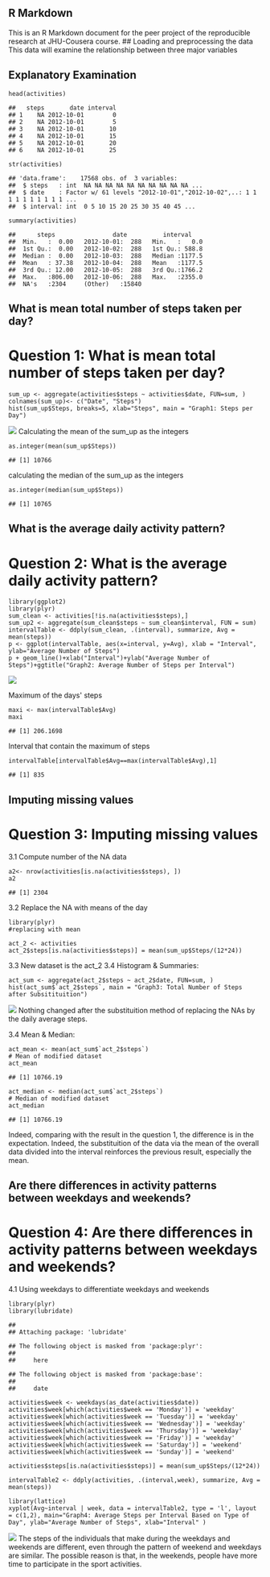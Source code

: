 R Markdown
----------

This is an R Markdown document for the peer project of the reproducible
research at JHU-Cousera course. \#\# Loading and preprocessing the data
This data will examine the relationship between three major variables

Explanatory Examination
-----------------------

    head(activities)

    ##   steps       date interval
    ## 1    NA 2012-10-01        0
    ## 2    NA 2012-10-01        5
    ## 3    NA 2012-10-01       10
    ## 4    NA 2012-10-01       15
    ## 5    NA 2012-10-01       20
    ## 6    NA 2012-10-01       25

    str(activities)

    ## 'data.frame':    17568 obs. of  3 variables:
    ##  $ steps   : int  NA NA NA NA NA NA NA NA NA NA ...
    ##  $ date    : Factor w/ 61 levels "2012-10-01","2012-10-02",..: 1 1 1 1 1 1 1 1 1 1 ...
    ##  $ interval: int  0 5 10 15 20 25 30 35 40 45 ...

    summary(activities)

    ##      steps                date          interval     
    ##  Min.   :  0.00   2012-10-01:  288   Min.   :   0.0  
    ##  1st Qu.:  0.00   2012-10-02:  288   1st Qu.: 588.8  
    ##  Median :  0.00   2012-10-03:  288   Median :1177.5  
    ##  Mean   : 37.38   2012-10-04:  288   Mean   :1177.5  
    ##  3rd Qu.: 12.00   2012-10-05:  288   3rd Qu.:1766.2  
    ##  Max.   :806.00   2012-10-06:  288   Max.   :2355.0  
    ##  NA's   :2304     (Other)   :15840

What is mean total number of steps taken per day?
-------------------------------------------------

Question 1: What is mean total number of steps taken per day?
=============================================================

    sum_up <- aggregate(activities$steps ~ activities$date, FUN=sum, )
    colnames(sum_up)<- c("Date", "Steps")
    hist(sum_up$Steps, breaks=5, xlab="Steps", main = "Graph1: Steps per Day")

![](PA1_Tempelate_files/figure-markdown_strict/unnamed-chunk-1-1.png)
Calculating the mean of the sum\_up as the integers

    as.integer(mean(sum_up$Steps))

    ## [1] 10766

calculating the median of the sum\_up as the integers

    as.integer(median(sum_up$Steps))

    ## [1] 10765

What is the average daily activity pattern?
-------------------------------------------

Question 2: What is the average daily activity pattern?
=======================================================

    library(ggplot2)
    library(plyr)
    sum_clean <- activities[!is.na(activities$steps),]
    sum_up2 <- aggregate(sum_clean$steps ~ sum_clean$interval, FUN = sum)
    intervalTable <- ddply(sum_clean, .(interval), summarize, Avg = mean(steps))
    p <- ggplot(intervalTable, aes(x=interval, y=Avg), xlab = "Interval", ylab="Average Number of Steps")
    p + geom_line()+xlab("Interval")+ylab("Average Number of Steps")+ggtitle("Graph2: Average Number of Steps per Interval")

![](PA1_Tempelate_files/figure-markdown_strict/unnamed-chunk-4-1.png)

Maximum of the days' steps

    maxi <- max(intervalTable$Avg)
    maxi 

    ## [1] 206.1698

Interval that contain the maximum of steps

    intervalTable[intervalTable$Avg==max(intervalTable$Avg),1]

    ## [1] 835

Imputing missing values
-----------------------

Question 3: Imputing missing values
===================================

3.1 Compute number of the NA data

    a2<- nrow(activities[is.na(activities$steps), ])
    a2

    ## [1] 2304

3.2 Replace the NA with means of the day

    library(plyr)
    #replacing with mean

    act_2 <- activities
    act_2$steps[is.na(activities$steps)] = mean(sum_up$Steps/(12*24))

3.3 New dataset is the act\_2 3.4 Histogram & Summaries:

    act_sum <- aggregate(act_2$steps ~ act_2$date, FUN=sum, )
    hist(act_sum$`act_2$steps`, main = "Graph3: Total Number of Steps after Subsitituition")

![](PA1_Tempelate_files/figure-markdown_strict/unnamed-chunk-9-1.png)
Nothing changed after the substituition method of replacing the NAs by
the daily average steps.

3.4 Mean & Median:

    act_mean <- mean(act_sum$`act_2$steps`)
    # Mean of modified dataset
    act_mean

    ## [1] 10766.19

    act_median <- median(act_sum$`act_2$steps`)
    # Median of modified dataset
    act_median

    ## [1] 10766.19

Indeed, comparing with the result in the question 1, the difference is
in the expectation. Indeed, the substituition of the data via the mean
of the overall data divided into the interval reinforces the previous
result, especially the mean.

Are there differences in activity patterns between weekdays and weekends?
-------------------------------------------------------------------------

Question 4: Are there differences in activity patterns between weekdays and weekends?
=====================================================================================

4.1 Using weekdays to differentiate weekdays and weekends

    library(plyr)
    library(lubridate)

    ## 
    ## Attaching package: 'lubridate'

    ## The following object is masked from 'package:plyr':
    ## 
    ##     here

    ## The following object is masked from 'package:base':
    ## 
    ##     date

    activities$week <- weekdays(as_date(activities$date))
    activities$week[which(activities$week == 'Monday')] = 'weekday'
    activities$week[which(activities$week == 'Tuesday')] = 'weekday'
    activities$week[which(activities$week == 'Wednesday')] = 'weekday'
    activities$week[which(activities$week == 'Thursday')] = 'weekday'
    activities$week[which(activities$week == 'Friday')] = 'weekday'
    activities$week[which(activities$week == 'Saturday')] = 'weekend'
    activities$week[which(activities$week == 'Sunday')] = 'weekend'

    activities$steps[is.na(activities$steps)] = mean(sum_up$Steps/(12*24))

    intervalTable2 <- ddply(activities, .(interval,week), summarize, Avg = mean(steps))

    library(lattice)
    xyplot(Avg~interval | week, data = intervalTable2, type = 'l', layout = c(1,2), main="Graph4: Average Steps per Interval Based on Type of Day", ylab="Average Number of Steps", xlab="Interval" )

![](PA1_Tempelate_files/figure-markdown_strict/unnamed-chunk-11-1.png)
The steps of the individuals that make during the weekdays and weekends
are different, even through the pattern of weekend and weekdays are
similar. The possible reason is that, in the weekends, people have more
time to participate in the sport activities.
